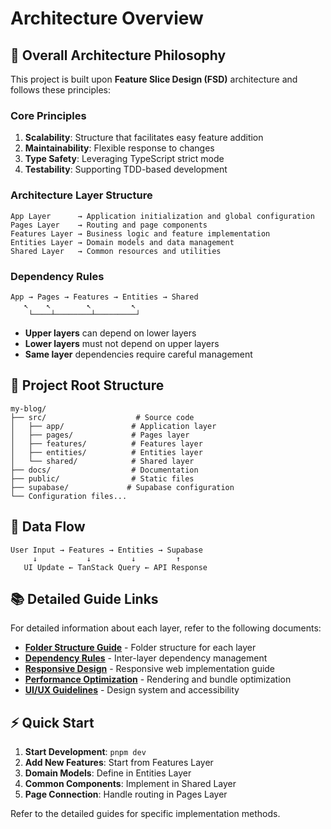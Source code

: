 # Architecture Overview

## 🎯 Overall Architecture Philosophy

This project is built upon **Feature Slice Design (FSD)** architecture and follows these principles:

### Core Principles
1. **Scalability**: Structure that facilitates easy feature addition
2. **Maintainability**: Flexible response to changes
3. **Type Safety**: Leveraging TypeScript strict mode
4. **Testability**: Supporting TDD-based development

### Architecture Layer Structure

```
App Layer      → Application initialization and global configuration
Pages Layer    → Routing and page components
Features Layer → Business logic and feature implementation
Entities Layer → Domain models and data management
Shared Layer   → Common resources and utilities
```

### Dependency Rules

```
App → Pages → Features → Entities → Shared
   ↖    ↖        ↖         ↖
    └────┴────────┴─────────┘
```

- **Upper layers** can depend on lower layers
- **Lower layers** must not depend on upper layers
- **Same layer** dependencies require careful management

## 📁 Project Root Structure

```
my-blog/
├── src/                    # Source code
│   ├── app/               # Application layer
│   ├── pages/             # Pages layer
│   ├── features/          # Features layer
│   ├── entities/          # Entities layer
│   └── shared/            # Shared layer
├── docs/                  # Documentation
├── public/                # Static files
├── supabase/             # Supabase configuration
└── Configuration files...
```

## 🔄 Data Flow

```
User Input → Features → Entities → Supabase
     ↓           ↓         ↓         ↑
   UI Update ← TanStack Query ← API Response
```

## 📚 Detailed Guide Links

For detailed information about each layer, refer to the following documents:

- **[Folder Structure Guide](./folder-structure.md)** - Folder structure for each layer
- **[Dependency Rules](./dependency-rules.md)** - Inter-layer dependency management
- **[Responsive Design](./responsive-design.md)** - Responsive web implementation guide
- **[Performance Optimization](./performance.md)** - Rendering and bundle optimization
- **[UI/UX Guidelines](./ui-ux-guidelines.md)** - Design system and accessibility

## ⚡ Quick Start

1. **Start Development**: `pnpm dev`
2. **Add New Features**: Start from Features Layer
3. **Domain Models**: Define in Entities Layer
4. **Common Components**: Implement in Shared Layer
5. **Page Connection**: Handle routing in Pages Layer

Refer to the detailed guides for specific implementation methods.